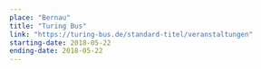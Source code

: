 ```yaml
---
place: "Bernau"
title: "Turing Bus"
link: "https://turing-bus.de/standard-titel/veranstaltungen"
starting-date: 2018-05-22
ending-date: 2018-05-22
---
```

